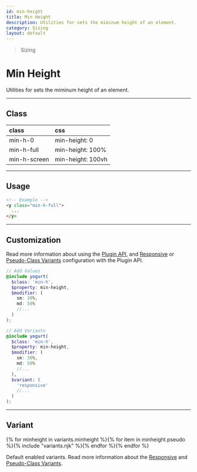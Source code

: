 ```yaml
---
id: min-height
title: Min Height
description: Utilities for sets the miminum height of an element.
category: Sizing
layout: default
---
```


> Sizing

# Min Height

Utilities for sets the miminum height of an element.

---

## Class

| <span class="px-3 py-1 text-white (dark)text-charcoal-100 bg-charcoal-100 (dark)bg-gray-600 rounded-full">class</span> | <span class="px-3 py-1 text-white (dark)text-charcoal-100 bg-charcoal-100 (dark)bg-gray-600 rounded-full">css</span> |
|:--|:--|
| min-h-0 | min-height: 0 |
| min-h-full | min-height: 100% |
| min-h-screen | min-height: 100vh |

---

## Usage

```html
<!-- Example -->
<y class="min-h-full">
  ...
</y>
```

---

## Customization

Read more information about using the [Plugin API](/plugin-api/), and  [Responsive](/responsive) or [Pseudo-Class Variants](/pseudo-class-variants/) configuration with the Plugin API.

```scss
// Add Values
@include yogurt(
  $class: 'min-h',
  $property: min-height,
  $modifier: (
    sm: 30%,
    md: 50%
    //...
  )
);

// Add Variants
@include yogurt(
  $class: 'min-h',
  $property: min-height,
  $modifier: (
    sm: 30%,
    md: 50%
    //...
  ),
  $variant: (
    'responsive'
    //...
  )
);
```

---

## Variant

<y class="flex flex-gap-2 flex-wrap justify-start items-center">{% for minheight in variants.minheight %}{% for item in minheight.pseudo %}{% include "variants.njk" %}{% endfor %}{% endfor %}</y>

Default enabled variants. Read more information about the [Responsive](/responsive) and [Pseudo-Class Variants](/pseudo-class-variants/).

